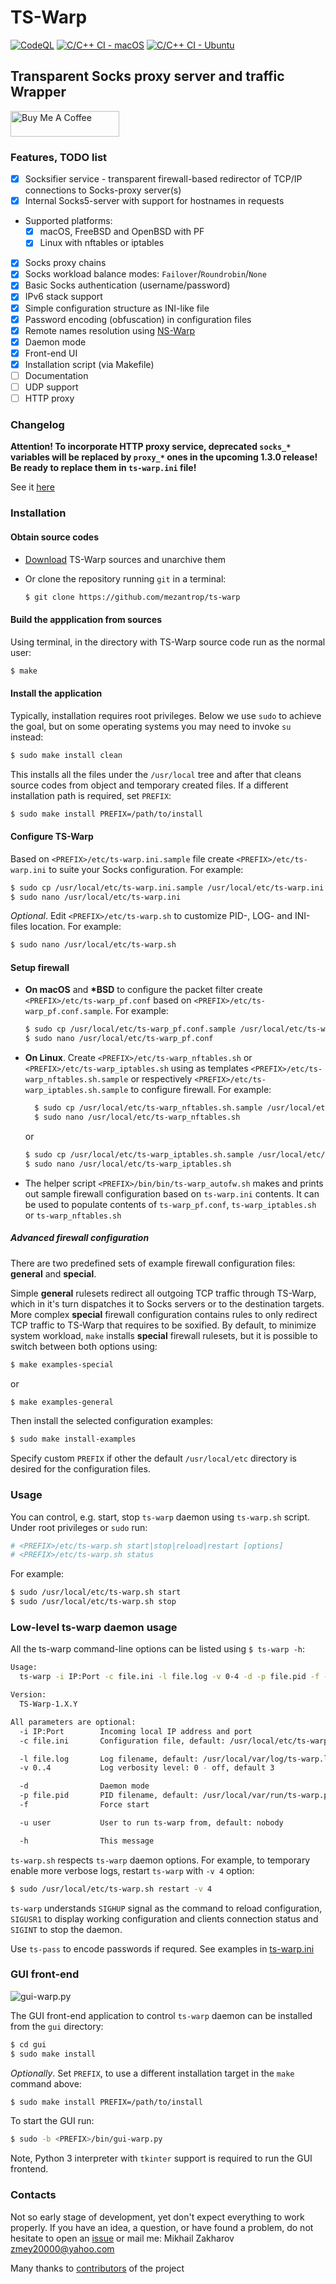 # TS-Warp

[![CodeQL](https://github.com/mezantrop/ts-warp/actions/workflows/codeql.yml/badge.svg)](https://github.com/mezantrop/ts-warp/actions/workflows/codeql.yml)
[![C/C++ CI - macOS](https://github.com/mezantrop/ts-warp/actions/workflows/c-cpp-macos.yml/badge.svg)](https://github.com/mezantrop/ts-warp/actions/workflows/c-cpp-macos.yml)
[![C/C++ CI - Ubuntu](https://github.com/mezantrop/ts-warp/actions/workflows/c-cpp-ubuntu.yml/badge.svg)](https://github.com/mezantrop/ts-warp/actions/workflows/c-cpp-ubuntu.yml)

## Transparent Socks proxy server and traffic Wrapper

<a href="https://www.buymeacoffee.com/mezantrop" target="_blank"><img src="https://cdn.buymeacoffee.com/buttons/default-orange.png" alt="Buy Me A Coffee" height="41" width="174"></a>

### Features, TODO list

- [x] Socksifier service - transparent firewall-based redirector of TCP/IP connections to Socks-proxy server(s)
- [x] Internal Socks5-server with support for hostnames in requests

- Supported platforms:
  - [x] macOS, FreeBSD and OpenBSD with PF
  - [x] Linux with nftables or iptables

- [x] Socks proxy chains
- [x] Socks workload balance modes: `Failover`/`Roundrobin`/`None`
- [x] Basic Socks authentication (username/password)
- [x] IPv6 stack support
- [x] Simple configuration structure as INI-like file
- [x] Password encoding (obfuscation) in configuration files
- [x] Remote names resolution using [NS-Warp](https://github.com/mezantrop/ts-warp/tree/master/ns)
- [x] Daemon mode
- [x] Front-end UI
- [x] Installation script (via Makefile)
- [ ] Documentation
- [ ] UDP support
- [ ] HTTP proxy

### Changelog

**Attention! To incorporate HTTP proxy service, deprecated `socks_*` variables will be replaced by `proxy_*` ones
in the upcoming 1.3.0 release! Be ready to replace them in `ts-warp.ini` file!**

See it [here](CHANGELOG.md)

### Installation

#### Obtain source codes

- [Download](https://github.com/mezantrop/ts-warp/archive/refs/heads/master.zip) TS-Warp sources and unarchive them
- Or clone the repository running `git` in a terminal:

  ```sh
  $ git clone https://github.com/mezantrop/ts-warp
  ```

#### Build the appplication from sources

Using terminal, in the directory with TS-Warp source code run as the normal user:

  ```sh
  $ make
  ```

#### Install the application

Typically, installation requires root privileges. Below we use `sudo` to achieve the goal, but on some operating
systems you may need to invoke `su` instead:

  ```sh
  $ sudo make install clean
  ```

  This installs all the files under the `/usr/local` tree and after that cleans source codes from object and temporary
  created files. If a different installation path is required, set `PREFIX`:

  ```sh
  $ sudo make install PREFIX=/path/to/install
  ```

#### Configure TS-Warp

Based on `<PREFIX>/etc/ts-warp.ini.sample` file create `<PREFIX>/etc/ts-warp.ini` to suite your Socks configuration.
For example:

  ```sh
  $ sudo cp /usr/local/etc/ts-warp.ini.sample /usr/local/etc/ts-warp.ini
  $ sudo nano /usr/local/etc/ts-warp.ini
  ```

*Optional*. Edit `<PREFIX>/etc/ts-warp.sh` to customize PID-, LOG- and INI-files location. For example:

```sh
$ sudo nano /usr/local/etc/ts-warp.sh
```

#### Setup firewall

- **On macOS** and **\*BSD** to configure the packet filter create `<PREFIX>/etc/ts-warp_pf.conf` based on
  `<PREFIX>/etc/ts-warp_pf.conf.sample`. For example:

  ```sh
  $ sudo cp /usr/local/etc/ts-warp_pf.conf.sample /usr/local/etc/ts-warp_pf.conf
  $ sudo nano /usr/local/etc/ts-warp_pf.conf
  ```

- **On Linux**. Create `<PREFIX>/etc/ts-warp_nftables.sh` or `<PREFIX>/etc/ts-warp_iptables.sh` using as templates
  `<PREFIX>/etc/ts-warp_nftables.sh.sample` or respectively `<PREFIX>/etc/ts-warp_iptables.sh.sample`
  to configure firewall. For example:

  ```sh
    $ sudo cp /usr/local/etc/ts-warp_nftables.sh.sample /usr/local/etc/ts-warp_nftables.sh
    $ sudo nano /usr/local/etc/ts-warp_nftables.sh
    ```

  or

    ```sh
    $ sudo cp /usr/local/etc/ts-warp_iptables.sh.sample /usr/local/etc/ts-warp_iptables.sh
    $ sudo nano /usr/local/etc/ts-warp_iptables.sh
    ```

- The helper script `<PREFIX>/bin/bin/ts-warp_autofw.sh` makes and prints out sample firewall configuration based on
  `ts-warp.ini` contents. It can be used to populate contents of `ts-warp_pf.conf`,  `ts-warp_iptables.sh` or
  `ts-warp_nftables.sh`

##### Advanced firewall configuration

There are two predefined sets of example firewall configuration files: **general** and **special**.

Simple **general** rulesets redirect all outgoing TCP traffic through TS-Warp, which in it's turn dispatches it to Socks
servers or to the destination targets. More complex **special** firewall configuration contains rules to only redirect
TCP traffic to TS-Warp that requires to be soxified. By default, to minimize system workload, `make` installs
**special** firewall rulesets, but it is possible to switch between both options using:

```sh
$ make examples-special
```

or

```sh
$ make examples-general
```

Then install the selected configuration examples:

```sh
$ sudo make install-examples
```

Specify custom `PREFIX` if other the default `/usr/local/etc` directory is desired for the configuration files.

### Usage

You can control, e.g. start, stop `ts-warp` daemon using `ts-warp.sh` script. Under root privileges or `sudo` run:

```sh
# <PREFIX>/etc/ts-warp.sh start|stop|reload|restart [options]
# <PREFIX>/etc/ts-warp.sh status
```

For example:

```sh
$ sudo /usr/local/etc/ts-warp.sh start
$ sudo /usr/local/etc/ts-warp.sh stop
```

### Low-level ts-warp daemon usage

All the ts-warp command-line options can be listed using `$ ts-warp -h`:

```sh
Usage:
  ts-warp -i IP:Port -c file.ini -l file.log -v 0-4 -d -p file.pid -f -u user -h

Version:
  TS-Warp-1.X.Y

All parameters are optional:
  -i IP:Port        Incoming local IP address and port
  -c file.ini       Configuration file, default: /usr/local/etc/ts-warp.ini

  -l file.log       Log filename, default: /usr/local/var/log/ts-warp.log
  -v 0..4           Log verbosity level: 0 - off, default 3

  -d                Daemon mode
  -p file.pid       PID filename, default: /usr/local/var/run/ts-warp.pid
  -f                Force start

  -u user           User to run ts-warp from, default: nobody

  -h                This message

```

 `ts-warp.sh` respects `ts-warp` daemon options. For example, to temporary enable more verbose logs, restart `ts-warp`
 with `-v 4` option:

```sh
$ sudo /usr/local/etc/ts-warp.sh restart -v 4
```

`ts-warp` understands `SIGHUP` signal as the command to reload configuration, `SIGUSR1` to display working configuration
and clients connection status and `SIGINT` to stop the daemon.

Use `ts-pass` to encode passwords if requred. See examples in [ts-warp.ini](examples/ts-warp.ini)

### GUI front-end

![gui-warp.py](gui/gui-warp_py.png)

The GUI front-end application to control `ts-warp` daemon can be installed from the `gui` directory:

```sh
$ cd gui
$ sudo make install
```

*Optionally*. Set `PREFIX`, to use a different installation target in the `make` command above:

``` sh
$ sudo make install PREFIX=/path/to/install
```

To start the GUI run:

``` sh
$ sudo -b <PREFIX>/bin/gui-warp.py
```

Note, Python 3 interpreter with `tkinter` support is required to run the GUI frontend.

### Contacts

Not so early stage of development, yet don't expect everything to work properly. If you have an idea, a question,
or have found a problem, do not hesitate to open an [issue](https://github.com/mezantrop/ts-warp/issues/new/choose)
or mail me: Mikhail Zakharov <zmey20000@yahoo.com>

Many thanks to [contributors](CONTRIBUTORS.md) of the project
